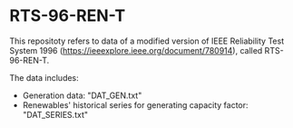 # RTS-96-REN-T

This repositoty refers to data of a modified version of IEEE Reliability Test System 1996 (https://ieeexplore.ieee.org/document/780914), called RTS-96-REN-T.

The data includes:
- Generation data: "DAT_GEN.txt"
- Renewables' historical series for generating capacity factor: "DAT_SERIES.txt"
